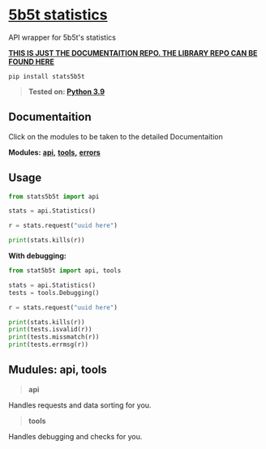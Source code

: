 # [5b5t statistics](https://github.com/ScobraScope/stats5b5t)
API wrapper for 5b5t's statistics

[**THIS IS JUST THE DOCUMENTAITION REPO. THE LIBRARY REPO CAN BE FOUND HERE**](https://github.com/ScobraScope/stats5b5t)

```pip install stats5b5t```

> **Tested on: [Python 3.9](https://www.python.org/downloads/release/python-390)**

## Documentaition
Click on the modules to be taken to the detailed Documentaition

**Modules:**
    [**api,**](https://github.com/ScobraScope/stats5b5t-documentaition/blob/main/doc/api.md)
    [**tools,**](https://github.com/ScobraScope/stats5b5t-documentaition/blob/main/doc/tools.md)
    [**errors**](https://github.com/ScobraScope/stats5b5t-documentaition/blob/main/doc/errors.md)
## Usage
```py
from stats5b5t import api

stats = api.Statistics()

r = stats.request("uuid here")

print(stats.kills(r))
```

**With debugging:**

```py
from stat5b5t import api, tools

stats = api.Statistics()
tests = tools.Debugging()

r = stats.request("uuid here")

print(stats.kills(r))
print(tests.isvalid(r))
print(tests.missmatch(r))
print(tests.errmsg(r))
```

## Mudules: api, tools

> **api**

Handles requests and data sorting for you.

> **tools**

Handles debugging and checks for you.
